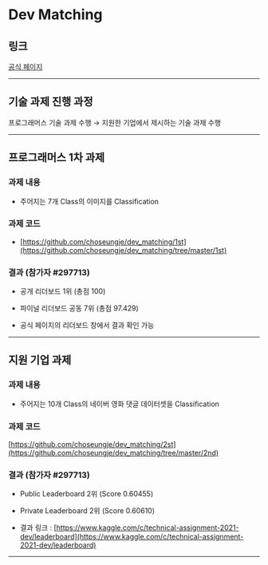 # Dev Matching

## 링크

[공식 페이지](https://programmers.co.kr/competitions/1109/2021-machinelearning)

---

## 기술 과제 진행 과정

프로그래머스 기술 과제 수행 → 지원한 기업에서 제시하는 기술 과제 수행

---

## 프로그래머스 1차 과제

### 과제 내용

- 주어지는 7개 Class의 이미지를 Classification

### 과제 코드

- [https://github.com/choseungje/dev_matching/1st](https://github.com/choseungje/dev_matching/tree/master/1st)

### 결과 (참가자 #297713)

- 공개 리더보드 1위 (총점 100)

- 파이널 리더보드 공동 7위 (총점 97.429)

- 공식 페이지의 리더보드 창에서 결과 확인 가능

---

## 지원 기업 과제

### 과제 내용

- 주어지는 10개 Class의 네이버 영화 댓글 데이터셋을 Classification

### 과제 코드

[https://github.com/choseungje/dev_matching/2st](https://github.com/choseungje/dev_matching/tree/master/2nd)

### 결과 (참가자 #297713)

- Public Leaderboard 2위 (Score 0.60455)

- Private Leaderboard 2위 (Score 0.60610)

- 결과 링크 : [https://www.kaggle.com/c/technical-assignment-2021-dev/leaderboard](https://www.kaggle.com/c/technical-assignment-2021-dev/leaderboard)

---